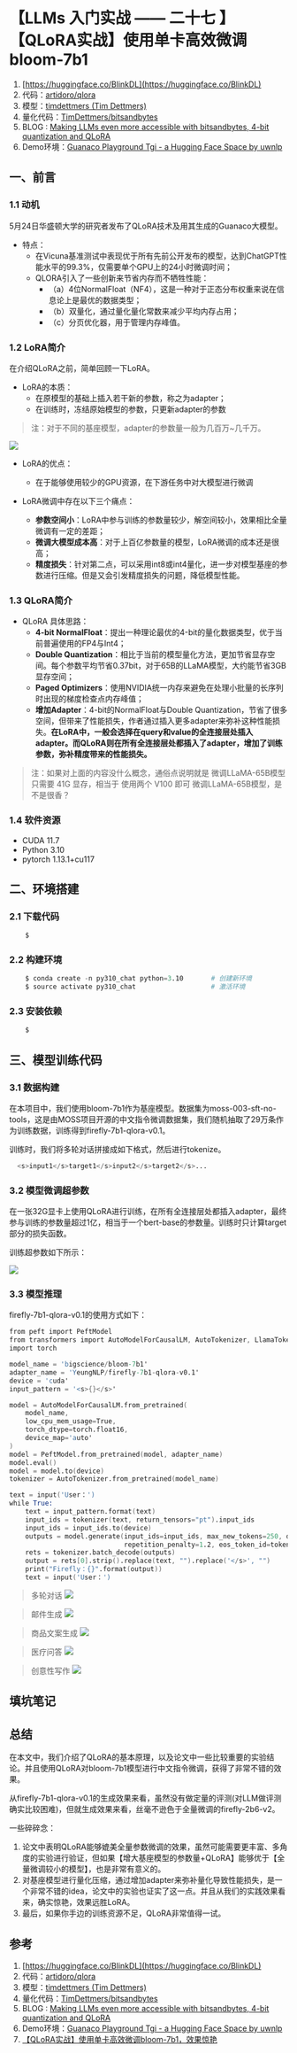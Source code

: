 # 【LLMs 入门实战 —— 二十七 】【QLoRA实战】使用单卡高效微调bloom-7b1
 
1. [https://huggingface.co/BlinkDL](https://huggingface.co/BlinkDL)
2. 代码：[artidoro/qlora](https://github.com/artidoro/qlora)
3. 模型：[timdettmers (Tim Dettmers)](https://huggingface.co/timdettmers)
4. 量化代码：[TimDettmers/bitsandbytes](https://github.com/TimDettmers/bitsandbytes)
5. BLOG : [Making LLMs even more accessible with bitsandbytes, 4-bit quantization and QLoRA](https://huggingface.co/blog/4bit-transformers-bitsandbytes)
6. Demo环境：[Guanaco Playground Tgi - a Hugging Face Space by uwnlp](https://huggingface.co/spaces/uwnlp/guanaco-playground-tgi)


## 一、前言

### 1.1 动机

5月24日华盛顿大学的研究者发布了QLoRA技术及用其生成的Guanaco大模型。

- 特点：
  - 在Vicuna基准测试中表现优于所有先前公开发布的模型，达到ChatGPT性能水平的99.3%，仅需要单个GPU上的24小时微调时间；
  - QLORA引入了一些创新来节省内存而不牺牲性能：
    - （a）4位NormalFloat（NF4），这是一种对于正态分布权重来说在信息论上是最优的数据类型；
    - （b）双量化，通过量化量化常数来减少平均内存占用；
    - （c）分页优化器，用于管理内存峰值。

### 1.2 LoRA简介

在介绍QLoRA之前，简单回顾一下LoRA。

- LoRA的本质：
  - 在原模型的基础上插入若干新的参数，称之为adapter；
  - 在训练时，冻结原始模型的参数，只更新adapter的参数

> 注：对于不同的基座模型，adapter的参数量一般为几百万~几千万。

![](img/1.png)

- LoRA的优点：
  - 在于能够使用较少的GPU资源，在下游任务中对大模型进行微调

- LoRA微调中存在以下三个痛点：
  - **参数空间小**：LoRA中参与训练的参数量较少，解空间较小，效果相比全量微调有一定的差距；
  - **微调大模型成本高**：对于上百亿参数量的模型，LoRA微调的成本还是很高；
  - **精度损失**：针对第二点，可以采用int8或int4量化，进一步对模型基座的参数进行压缩。但是又会引发精度损失的问题，降低模型性能。

### 1.3 QLoRA简介

- QLoRA 具体思路：
  - **4-bit NormalFloat**：提出一种理论最优的4-bit的量化数据类型，优于当前普遍使用的FP4与Int4；
  - **Double Quantization**：相比于当前的模型量化方法，更加节省显存空间。每个参数平均节省0.37bit，对于65B的LLaMA模型，大约能节省3GB显存空间；
  - **Paged Optimizers**：使用NVIDIA统一内存来避免在处理小批量的长序列时出现的梯度检查点内存峰值；
  - **增加Adapter**：4-bit的NormalFloat与Double Quantization，节省了很多空间，但带来了性能损失，作者通过插入更多adapter来弥补这种性能损失。**在LoRA中，一般会选择在query和value的全连接层处插入adapter。而QLoRA则在所有全连接层处都插入了adapter，增加了训练参数，弥补精度带来的性能损失。**

> 注：如果对上面的内容没什么概念，通俗点说明就是 微调LLaMA-65B模型 只需要 41G 显存，相当于 使用两个 V100 即可 微调LLaMA-65B模型，是不是很香？

### 1.4 软件资源

- CUDA 11.7
- Python 3.10
- pytorch 1.13.1+cu117

## 二、环境搭建

### 2.1 下载代码 

```s
    $ 
```

### 2.2 构建环境

```s
    $ conda create -n py310_chat python=3.10       # 创建新环境
    $ source activate py310_chat                   # 激活环境
```

### 2.3 安装依赖 

```s
    $ 
```

## 三、模型训练代码

### 3.1 数据构建

在本项目中，我们使用bloom-7b1作为基座模型。数据集为moss-003-sft-no-tools，这是由MOSS项目开源的中文指令微调数据集，我们随机抽取了29万条作为训练数据，训练得到firefly-7b1-qlora-v0.1。

训练时，我们将多轮对话拼接成如下格式，然后进行tokenize。

```s
  <s>input1</s>target1</s>input2</s>target2</s>...
```

### 3.2 模型微调超参数

在一张32G显卡上使用QLoRA进行训练，在所有全连接层处都插入adapter，最终参与训练的参数量超过1亿，相当于一个bert-base的参数量。训练时只计算target部分的损失函数。

训练超参数如下所示：

![](img/2.png)

### 3.3 模型推理

firefly-7b1-qlora-v0.1的使用方式如下：

```s
from peft import PeftModel
from transformers import AutoModelForCausalLM, AutoTokenizer, LlamaTokenizer, BitsAndBytesConfig
import torch

model_name = 'bigscience/bloom-7b1'
adapter_name = 'YeungNLP/firefly-7b1-qlora-v0.1'
device = 'cuda'
input_pattern = '<s>{}</s>'

model = AutoModelForCausalLM.from_pretrained(
    model_name,
    low_cpu_mem_usage=True,
    torch_dtype=torch.float16,
    device_map='auto'
)
model = PeftModel.from_pretrained(model, adapter_name)
model.eval()
model = model.to(device)
tokenizer = AutoTokenizer.from_pretrained(model_name)

text = input('User：')
while True:
    text = input_pattern.format(text)
    input_ids = tokenizer(text, return_tensors="pt").input_ids
    input_ids = input_ids.to(device)
    outputs = model.generate(input_ids=input_ids, max_new_tokens=250, do_sample=True, top_p=0.75, temperature=0.35,
                             repetition_penalty=1.2, eos_token_id=tokenizer.eos_token_id)
    rets = tokenizer.batch_decode(outputs)
    output = rets[0].strip().replace(text, "").replace('</s>', "")
    print("Firefly：{}".format(output))
    text = input('User：')
```

> 多轮对话
![](img/3.png)

> 邮件生成
![](img/4.png)

> 商品文案生成
![](img/5.png)

> 医疗问答
![](img/6.png)

> 创意性写作
![](img/7.png)


## 填坑笔记


## 总结

在本文中，我们介绍了QLoRA的基本原理，以及论文中一些比较重要的实验结论。并且使用QLoRA对bloom-7b1模型进行中文指令微调，获得了非常不错的效果。

从firefly-7b1-qlora-v0.1的生成效果来看，虽然没有做定量的评测(对LLM做评测确实比较困难)，但就生成效果来看，丝毫不逊色于全量微调的firefly-2b6-v2。

一些碎碎念：

1. 论文中表明QLoRA能够媲美全量参数微调的效果，虽然可能需要更丰富、多角度的实验进行验证，但如果【增大基座模型的参数量+QLoRA】能够优于【全量微调较小的模型】，也是非常有意义的。
2. 对基座模型进行量化压缩，通过增加adapter来弥补量化导致性能损失，是一个非常不错的idea，论文中的实验也证实了这一点。并且从我们的实践效果看来，确实惊艳，效果远胜LoRA。
3. 最后，如果你手边的训练资源不足，QLoRA非常值得一试。


## 参考

1. [https://huggingface.co/BlinkDL](https://huggingface.co/BlinkDL)
2. 代码：[artidoro/qlora](https://github.com/artidoro/qlora)
3. 模型：[timdettmers (Tim Dettmers)](https://huggingface.co/timdettmers)
4. 量化代码：[TimDettmers/bitsandbytes](https://github.com/TimDettmers/bitsandbytes)
5. BLOG : [Making LLMs even more accessible with bitsandbytes, 4-bit quantization and QLoRA](https://huggingface.co/blog/4bit-transformers-bitsandbytes)
6. Demo环境：[Guanaco Playground Tgi - a Hugging Face Space by uwnlp](https://huggingface.co/spaces/uwnlp/guanaco-playground-tgi)
7. [【QLoRA实战】使用单卡高效微调bloom-7b1，效果惊艳](https://mp.weixin.qq.com/s/DED7yeiE0DibsVzTmMeDOw)

